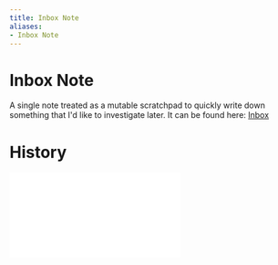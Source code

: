 ```yaml
---
title: Inbox Note
aliases:
- Inbox Note
---
```

# Inbox Note

A single note treated as a mutable scratchpad to quickly write down something that I'd like to investigate later. It can be found here: [Inbox](../inbox.md)

# History

![202306031700](../entries/202306031700.md)
